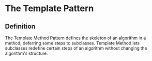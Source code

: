 # The Template Pattern
## Definition
The Template Method Pattern defines the skeleton of an algorithm in a method, deferring some steps to subclasses. Template Method lets subclasses redefine certain steps of an algorithm without changing the algorithm's structure.